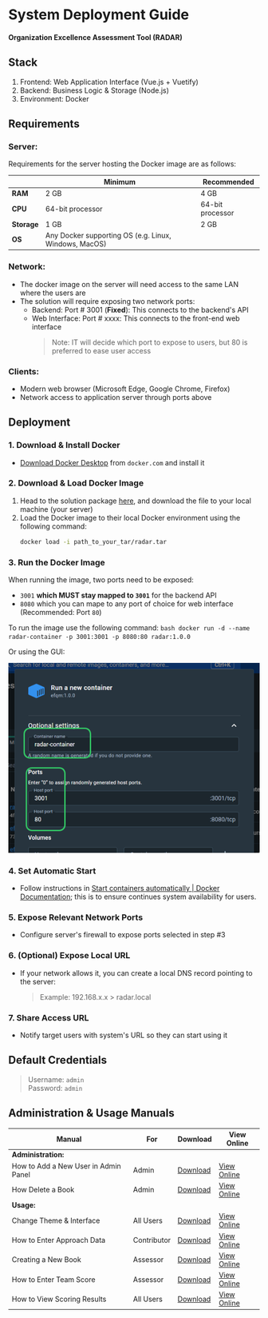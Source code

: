 # System Deployment Guide

#### Organization Excellence Assessment Tool (RADAR)

## Stack

1. Frontend: Web Application Interface (Vue.js + Vuetify)
2. Backend: Business Logic & Storage (Node.js)
3. Environment: Docker

## Requirements

### Server:

Requirements for the server hosting the Docker image are as follows:

|             | Minimum                                               | Recommended      |
| ----------- | ----------------------------------------------------- | ---------------- |
| **RAM**     | 2 GB                                                  | 4 GB             |
| **CPU**     | 64-bit processor                                      | 64-bit processor |
| **Storage** | 1 GB                                                  | 2 GB             |
| **OS**      | Any Docker supporting OS (e.g. Linux, Windows, MacOS) |

### Network:

- The docker image on the server will need access to the same LAN where the users are
- The solution will require exposing two network ports:
  - Backend: Port # 3001 (**Fixed**): This connects to the backend's API
  - Web Interface: Port # xxxx: This connects to the front-end web interface
    > Note: IT will decide which port to expose to users, but 80 is preferred to ease user access

### Clients:

- Modern web browser (Microsoft Edge, Google Chrome, Firefox)
- Network access to application server through ports above

## Deployment

### 1. Download & Install Docker

- [Download Docker Desktop](https://www.docker.com/products/docker-desktop/) from `docker.com` and install it

### 2. Download & Load Docker Image

1. Head to the solution package [here](https://netorgft5795324-my.sharepoint.com/:u:/g/personal/jack_tbc-me_com/EQLQMa5d6FJAqBy7QXSGd1QBDw89PdCU_50bGCro7BKFzA?e=sF2CQk), and download the file to your local machine (your server)
2. Load the Docker image to their local Docker environment using the following command:
   ```bash
   docker load -i path_to_your_tar/radar.tar
   ```

### 3. Run the Docker Image

When running the image, two ports need to be exposed:

- `3001` **which MUST stay mapped to `3001`** for the backend API
- `8080` which you can mape to any port of choice for web interface (Recommended: Port `80`)

To run the image use the following command:
`bash
	docker run -d --name radar-container -p 3001:3001 -p 8080:80 radar:1.0.0
	`

Or using the GUI:

![docker-run-config.png](.images/run-docker-config.png)

### 4. Set Automatic Start

- Follow instructions in [Start containers automatically | Docker Documentation](https://docs.docker.com/config/containers/start-containers-automatically/); this is to ensure continues system availability for users.

### 5. Expose Relevant Network Ports

- Configure server's firewall to expose ports selected in step #3

### 6. (Optional) Expose Local URL

- If your network allows it, you can create a local DNS record pointing to the server:
  > Example: 192.168.x.x > radar.local

### 7. Share Access URL

- Notify target users with system's URL so they can start using it

## Default Credentials

> Username: `admin`  
> Password: `admin`

## Administration & Usage Manuals

| Manual                               | For         | Download                                                                                | View Online                                                                                                                                             |
| ------------------------------------ | ----------- | --------------------------------------------------------------------------------------- | ------------------------------------------------------------------------------------------------------------------------------------------------------- |
| **Administration:**                  |
| How to Add a New User in Admin Panel | Admin       | [Download](manual/Admin%20-%20How%20to%20Add%20a%20New%20User%20in%20Admin%20Panel.pdf) | [View Online](https://github.com/ArtOfIntel/RadarSolutionPackage/blob/main/manual/Admin%20-%20How%20to%20Add%20a%20New%20User%20in%20admin%20panel.pdf) |
| How Delete a Book                    | Admin       | [Download](manual/Admin%20-%20How%20Delete%20a%20Book.pdf)                              | [View Online](https://github.com/ArtOfIntel/RadarSolutionPackage/blob/main/manual/Admin%20-%20How%20Delete%20a%20Book.pdf)                              |
| **Usage:**                           |
| Change Theme & Interface             | All Users   | [Download](manual/All%20Users%20-%20Change%20Theme%20&%20Interface.pdf)                 | [View Online](https://github.com/ArtOfIntel/RadarSolutionPackage/blob/main/manual/All%20Users%20-%20Change%20Theme%20&%20Interface.pdf)                 |
| How to Enter Approach Data           | Contributor | [Download](manual/Contributor%20-%20How%20to%20Enter%20Approach%20Data.pdf)             | [View Online](https://github.com/ArtOfIntel/RadarSolutionPackage/blob/main/manual/Contributor%20-%20How%20to%20Enter%20Approach%20Data.pdf)             |
| Creating a New Book                  | Assessor    | [Download](manual/Assessor%20-%20Creating%20a%20New%20Book.pdf)                         | [View Online](https://github.com/ArtOfIntel/RadarSolutionPackage/blob/main/manual/Assessor%20-%20Creating%20a%20New%20Book.pdf)                         |
| How to Enter Team Score              | Assessor    | [Download](manual/Assessor%20-%20How%20to%20Enter%20Team%20Score.pdf)                   | [View Online](https://github.com/ArtOfIntel/RadarSolutionPackage/blob/main/manual/Assessor%20-%20How%20to%20Enter%20Team%20Score.pdf)                   |
| How to View Scoring Results          | All Users   | [Download](manual/All%20Users%20-%20How%20to%20View%20Scoring%20Results.pdf)            | [View Online](https://github.com/ArtOfIntel/RadarSolutionPackage/blob/main/manual/Admin%20-%20How%20to%20Add%20a%20New%20User%20in%20admin%20panel.pdf) |
